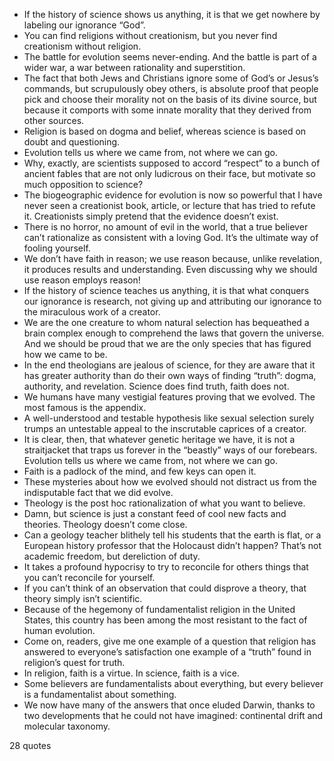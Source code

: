  - If the history of science shows us anything, it is that we get nowhere by labeling our ignorance “God”.
 - You can find religions without creationism, but you never find creationism without religion.
 - The battle for evolution seems never-ending. And the battle is part of a wider war, a war between rationality and superstition.
 - The fact that both Jews and Christians ignore some of God’s or Jesus’s commands, but scrupulously obey others, is absolute proof that people pick and choose their morality not on the basis of its divine source, but because it comports with some innate morality that they derived from other sources.
 - Religion is based on dogma and belief, whereas science is based on doubt and questioning.
 - Evolution tells us where we came from, not where we can go.
 - Why, exactly, are scientists supposed to accord “respect” to a bunch of ancient fables that are not only ludicrous on their face, but motivate so much opposition to science?
 - The biogeographic evidence for evolution is now so powerful that I have never seen a creationist book, article, or lecture that has tried to refute it. Creationists simply pretend that the evidence doesn’t exist.
 - There is no horror, no amount of evil in the world, that a true believer can’t rationalize as consistent with a loving God. It’s the ultimate way of fooling yourself.
 - We don’t have faith in reason; we use reason because, unlike revelation, it produces results and understanding. Even discussing why we should use reason employs reason!
 - If the history of science teaches us anything, it is that what conquers our ignorance is research, not giving up and attributing our ignorance to the miraculous work of a creator.
 - We are the one creature to whom natural selection has bequeathed a brain complex enough to comprehend the laws that govern the universe. And we should be proud that we are the only species that has figured how we came to be.
 - In the end theologians are jealous of science, for they are aware that it has greater authority than do their own ways of finding “truth”: dogma, authority, and revelation. Science does find truth, faith does not.
 - We humans have many vestigial features proving that we evolved. The most famous is the appendix.
 - A well-understood and testable hypothesis like sexual selection surely trumps an untestable appeal to the inscrutable caprices of a creator.
 - It is clear, then, that whatever genetic heritage we have, it is not a straitjacket that traps us forever in the “beastly” ways of our forebears. Evolution tells us where we came from, not where we can go.
 - Faith is a padlock of the mind, and few keys can open it.
 - These mysteries about how we evolved should not distract us from the indisputable fact that we did evolve.
 - Theology is the post hoc rationalization of what you want to believe.
 - Damn, but science is just a constant feed of cool new facts and theories. Theology doesn’t come close.
 - Can a geology teacher blithely tell his students that the earth is flat, or a European history professor that the Holocaust didn’t happen? That’s not academic freedom, but dereliction of duty.
 - It takes a profound hypocrisy to try to reconcile for others things that you can’t reconcile for yourself.
 - If you can’t think of an observation that could disprove a theory, that theory simply isn’t scientific.
 - Because of the hegemony of fundamentalist religion in the United States, this country has been among the most resistant to the fact of human evolution.
 - Come on, readers, give me one example of a question that religion has answered to everyone’s satisfaction one example of a “truth” found in religion’s quest for truth.
 - In religion, faith is a virtue. In science, faith is a vice.
 - Some believers are fundamentalists about everything, but every believer is a fundamentalist about something.
 - We now have many of the answers that once eluded Darwin, thanks to two developments that he could not have imagined: continental drift and molecular taxonomy.

28 quotes